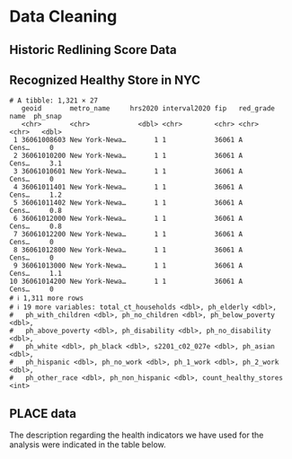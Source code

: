 Data Cleaning
================

## Historic Redlining Score Data

## Recognized Healthy Store in NYC

    # A tibble: 1,321 × 27
       geoid       metro_name     hrs2020 interval2020 fip   red_grade name  ph_snap
       <chr>       <chr>            <dbl> <chr>        <chr> <chr>     <chr>   <dbl>
     1 36061008603 New York-Newa…       1 1            36061 A         Cens…     0  
     2 36061010200 New York-Newa…       1 1            36061 A         Cens…     3.1
     3 36061010601 New York-Newa…       1 1            36061 A         Cens…     0  
     4 36061011401 New York-Newa…       1 1            36061 A         Cens…     1.2
     5 36061011402 New York-Newa…       1 1            36061 A         Cens…     0.8
     6 36061012000 New York-Newa…       1 1            36061 A         Cens…     0.8
     7 36061012200 New York-Newa…       1 1            36061 A         Cens…     0  
     8 36061012800 New York-Newa…       1 1            36061 A         Cens…     0  
     9 36061013000 New York-Newa…       1 1            36061 A         Cens…     1.1
    10 36061014200 New York-Newa…       1 1            36061 A         Cens…     0  
    # ℹ 1,311 more rows
    # ℹ 19 more variables: total_ct_households <dbl>, ph_elderly <dbl>,
    #   ph_with_children <dbl>, ph_no_children <dbl>, ph_below_poverty <dbl>,
    #   ph_above_poverty <dbl>, ph_disability <dbl>, ph_no_disability <dbl>,
    #   ph_white <dbl>, ph_black <dbl>, s2201_c02_027e <dbl>, ph_asian <dbl>,
    #   ph_hispanic <dbl>, ph_no_work <dbl>, ph_1_work <dbl>, ph_2_work <dbl>,
    #   ph_other_race <dbl>, ph_non_hispanic <dbl>, count_healthy_stores <int>

## PLACE data

The description regarding the health indicators we have used for the
analysis were indicated in the table below.
